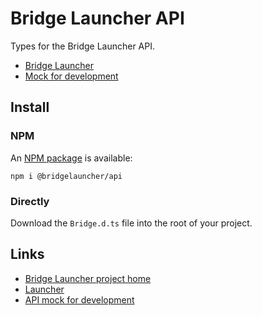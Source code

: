 # Bridge Launcher API

Types for the Bridge Launcher API.

- [Bridge Launcher](https://github.com/bridgelauncher)
- [Mock for development](https://github.com/bridgelauncher/api-mock)

## Install

### NPM

An [NPM package](https://www.npmjs.com/package/@bridgelauncher/api) is available:

```
npm i @bridgelauncher/api
```

### Directly

Download the `Bridge.d.ts` file into the root of your project.

## Links

- [Bridge Launcher project home](https://github.com/bridgelauncher)
- [Launcher](https://github.com/bridgelauncher/launcher)
- [API mock for development](https://github.com/bridgelauncher/api)
